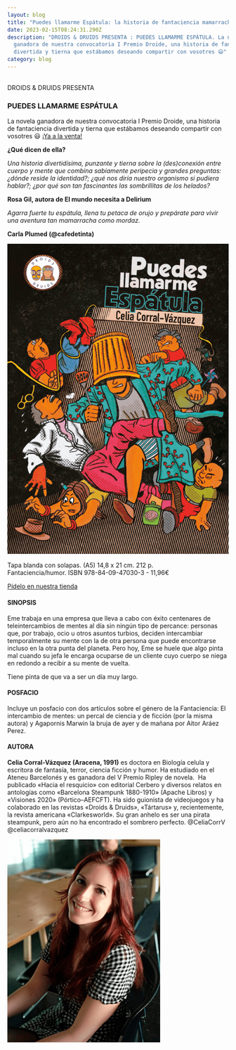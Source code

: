 ```yaml
---
layout: blog
title: "Puedes llamarme Espátula: la historia de fantaciencia mamarracha "
date: 2023-02-15T08:24:31.290Z
description: "DROIDS & DRUIDS PRESENTA : PUEDES LLAMARME ESPÁTULA. L﻿a novela
  ganadora de nuestra convocatoria I Premio Droide, una historia de fantaciencia
  divertida y tierna que estábamos deseando compartir con vosotres 😃"
category: blog
---
```

\
DROIDS & DRUIDS PRESENTA 

### PUEDES LLAMARME ESPÁTULA

L﻿a novela ganadora de nuestra convocatoria I Premio Droide, una historia de fantaciencia divertida y tierna que estábamos deseando compartir con vosotres 😃 [¡Ya a la venta!](https://droidsanddruids.sumupstore.com/productos)

**¿Qué dicen de ella?**

*Una historia divertidísima, punzante y tierna sobre la (des)conexión entre cuerpo y mente que combina sabiamente peripecia y grandes preguntas: ¿dónde reside la identidad?; ¿qué nos diría nuestro organismo si pudiera hablar?; ¿por qué son tan fascinantes las sombrillitas de los helados?* 

**Rosa Gil, autora de El mundo necesita a Delirium** 

*Agarra fuerte tu espátula, llena tu petaca de orujo y prepárate para vivir una aventura tan mamarracha como mordaz.*  

**Carla Plumed (@cafedetinta)**

![](/public/images/supertiny.png)

Tapa blanda con solapas. (A5) 14,8 x 21 cm. 212 p.\
Fantaciencia/humor. ISBN 978-84-09-47030-3 - 11,96€

[Pídelo en nuestra tienda](https://droidsanddruids.sumupstore.com/productos)

#### SINOPSIS

Eme trabaja en una empresa que lleva a cabo con éxito centenares de teleintercambios de mentes al día sin ningún tipo de percance: personas que, por trabajo, ocio u otros asuntos turbios, deciden intercambiar temporalmente su mente con la de otra persona que puede encontrarse incluso en la otra punta del planeta. Pero hoy, Eme se huele que algo pinta mal cuando su jefa le encarga ocuparse de un cliente cuyo cuerpo se niega en redondo a recibir a su mente de vuelta.

Tiene pinta de que va a ser un día muy largo.

#### POSFACIO

Incluye un posfacio con dos artículos sobre el género de la Fantaciencia: El intercambio de mentes: un percal de ciencia y de ficción (por la misma autora) y Agapornis Marwin la bruja de ayer y de mañana por Aitor Aráez Perez.

#### A﻿UTORA

**Celia Corral-Vázquez (Aracena, 1991)** es doctora en Biología celula y escritora de fantasía, terror, ciencia ficción y humor. Ha estudiado en el Ateneu Barcelonés y es ganadora del V Premio Ripley de novela.  Ha publicado «Hacia el resquicio» con editorial Cerbero y diversos relatos en antologías como «Barcelona Steampunk 1880-1910» (Apache Libros) y «Visiones 2020» (Pórtico–AEFCFT). Ha sido guionista de videojuegos y ha colaborado en las revistas «Droids & Druids», «Tártarus» y, recientemente, la revista americana «Clarkesworld». Su gran anhelo es ser una pirata steampunk, pero aún no ha encontrado el sombrero perfecto. @CeliaCorrV @celiacorralvazquez

![](/public/images/celiatiny.png)